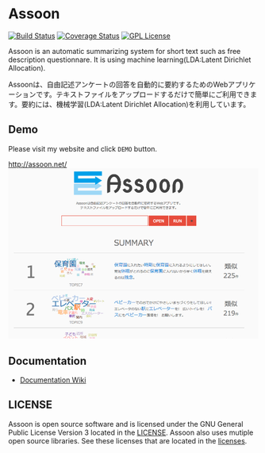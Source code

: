 # Assoon
[![Build Status](https://travis-ci.org/y-ota/Assoon.svg?branch=master)](https://travis-ci.org/y-ota/Assoon)
[![Coverage Status](https://coveralls.io/repos/github/y-ota/Assoon/badge.svg)](https://coveralls.io/github/y-ota/Assoon)
[![GPL License](https://img.shields.io/badge/license-GPLv3-blue.svg?style=flat)](LICENSE)

Assoon is an automatic summarizing system for short text such as free description questionnare. It is using machine learning(LDA:Latent Dirichlet Allocation).

Assoonは、自由記述アンケートの回答を自動的に要約するためのWebアプリケーションです。テキストファイルをアップロードするだけで簡単にご利用できます。要約には、機械学習(LDA:Latent Dirichlet Allocation)を利用しています。



## Demo
Please visit my website and click `DEMO` button.

http://assoon.net/
![Sample screenshot 1](/readme/screenshot1.png)

## Documentation
- [Documentation Wiki](https://github.com/y-ota/Assoon/wiki)

## LICENSE
Assoon is open source software and is licensed under the GNU General Public License Version 3 located in the [LICENSE](https://github.com/y-ota/Assoon/blob/master/LICENSE).
Assoon also uses mutiple open source libraries. See these licenses that are located in the [licenses](https://github.com/y-ota/Assoon/blob/master/licenses).
